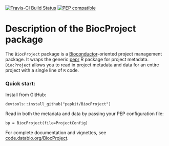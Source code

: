 [![Travis-CI Build Status](https://travis-ci.org/pepkit/BiocProject.svg?branch=master)](https://travis-ci.org/pepkit/BiocProject)
[![PEP compatible](http://pepkit.github.io/img/PEP-compatible-green.svg)](http://pepkit.github.io)


# Description of the BiocProject package

The `BiocProject` package is a [Bioconductor](https://www.bioconductor.org/)-oriented project management package. It wraps the generic [pepr](http://code.databio.org/pepr/) R package for project metadata. `BiocProject` allows you to read in project metadata and data for an entire project with a single line of `R` code.

### Quick start:

Install from GitHub:

```
devtools::install_github("pepkit/BiocProject")
```

Read in both the metadata and data by passing your PEP configuration file:
```
bp = BiocProject(file=ProjectConfig)
```

For complete documentation and vignettes, see [code.databio.org/BiocProject](http://code.databio.org/BiocProject/).
